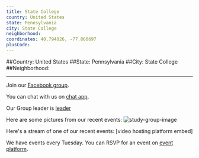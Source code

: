```yaml
---
title: State College
country: United States
state: Pennsylvania
city: State College
neighborhood: 
coordinates: 40.794026, -77.860697
plusCode:
---
```


##Country: United States
##State: Pennsylvania
##City: State College
##Neighborhood: 
*****
Join our [Facebook group](https://www.facebook.com/groups/free.code.camp.stcollege.pa).

You can chat with us on [chat app]().

Our Group leader is [leader]()

Here are some pictures from our recent events:
![study-group-image]()

Here's a stream of one of our recent events:
[video hosting platform embed]

We have events every Tuesday. You can RSVP for an event on [event platform]().
